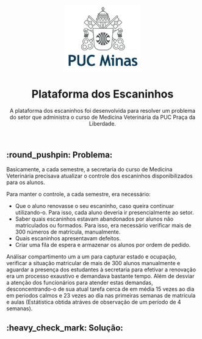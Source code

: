<h3 align="center">
<img style="" width="200px" src="img/pucminaslogo.png">
</h3>

<h1 align="center">Plataforma dos Escaninhos</h1>

<p align="center">A plataforma dos escaninhos foi desenvolvida para resolver um problema do setor que administra o curso de Medicina Veterinária da PUC Praça da Liberdade.</p><br>

<h2>:round_pushpin: Problema:</h2>

<p>Basicamente, a cada semestre, a secretaria do curso de Medicina Veterinária precisava atualizar o controle dos escaninhos disponibilizados para os alunos.</p> 

Para manter o controle, a cada semestre, era necessário:<br> 

- Que o aluno renovasse o seu escaninho, caso queira continuar utilizando-o. Para isso, cada aluno deveria ir presencialmente ao setor.<br>
- Saber quais escaninhos estavam abandonados por alunos não matriculados ou formados. Para isso, era necessário verificar mais de 300 números de matrícula, manualmente. <br>
- Quais escaninhos apresentavam defeitos.<br>
- Criar uma fila de espera e armazenar os alunos por ordem de pedido. 

<p>Análisar compartimento um a um para capturar estado e ocupação, verificar a situação matricular de mais de 300 alunos manualmente e aguardar a presença dos estudantes à secretaria para efetivar a renovação era um processo exaustivo e demandava bastante tempo. Além de desviar a atenção dos funcionários para atender estas demandas, desconcentrando-o de sua atual tarefa cerca de em média 15 vezes ao dia em periodos calmos e 23 vezes ao dia nas primeiras semanas de matricula e aulas (Estátistica obtida atráves de observação de um período de 4 semanas).</p>

<h2>:heavy_check_mark: Solução:</h2>